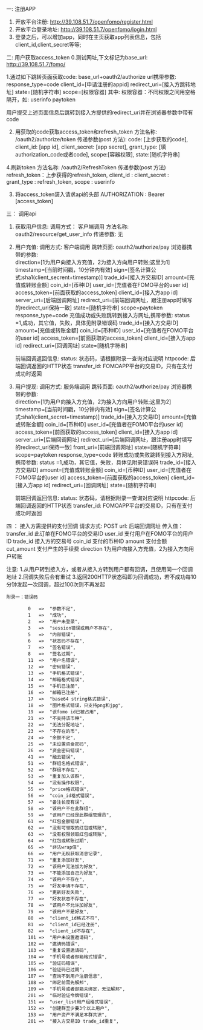 一: 注册APP

1. 开放平台注册:
http://39.108.51.7/openfomo/register.html
2. 开放平台登录地址:
http://39.108.51.7/openfomo/login.html
3. 登录之后，可以增加app，同时在主页获取app列表信息，包括client_id,client_secret等等;

二: 用户获取access_token
0.测试网址,下文标记为base_url:
http://39.108.51.7/fomo/


1.通过如下跳转页面获取code:
base_url+oauth2/authorize
url携带参数:
response_type=code
client_id=[申请注册的appid]
redirect_uri=[接入方跳转地址]
state=[随机字符串]
scope=[权限容器]
其中:
权限容器：不同权限之间用空格隔开，如: userinfo paytoken

用户提交上述页面信息后跳转到接入方提供的redirect_uri并在浏览器参数中带有code

2. 用获取的code获取access_token和refresh_token
方法名称: /oauth2/authorize/token
传递参数(post 方法):
code: [上步获取的code],
client_id: [app id],
client_secret: [app secret],
grant_type: [填authorization_code或者code],
scope:[容器权限],
state:[随机字符串]

4.刷新token
方法名称: /oauth2/RefreshToken
传递参数(post 方法)
refresh_token：上步获得的refresh_token,
client_id :
client_secret :
grant_type : refresh_token,
scope : userinfo

3. 将access_token装入请求api的头部
AUTHORIZATION : Bearer [access_token]


三： 调用api

1. 获取用户信息:
    调用方式： 客户端调用
    方法名称: oauth2/resource/get_user_info
    传递参数: 无
    
2. 用户充值:
    调用方式: 客户端调用
    跳转页面: 
    oauth2/authorize/pay
    浏览器携带的参数:  
    direction=[1为用户向接入方充值，2为接入方向用户转账;这里为1]
    timestamp=[当前时间戳，10分钟内有效]
    sign=[签名计算公式:sha1(client_secrent+timestamp)]
    trade_id=[接入方交易ID]
    amount=[充值或转账金额]
    coin_id=[币种ID]
    user_id=[充值者在FOMO平台的user id]
    access_token=[前面获取的access_token]
    client_id=[接入方app id]
    server_uri=[后端回调网址]
    redirect_uri=[前端回调网址，跟注册app时填写的redirect_uri保持一致]
    state=[随机字符串]
    scope=paytoken
    response_type=code
    充值成功或失败跳转到接入方网址,携带参数:
    status =1,成功，其它值，失败，具体见附录错误码
    trade_id=[接入方交易ID]
    amount=[充值或转账金额]
    coin_id=[币种ID]
    user_id=[充值者在FOMO平台的user id]
    access_token=[前面获取的access_token]
    client_id=[接入方app id]
    redirect_uri=[回调网址]
    state=[随机字符串]

    前端回调返回信息:
    status: 状态码，请根据附录一查询对应说明
    httpcode: 后端回调返回的HTTP状态
    transfer_id: FOMOAPP平台的交易ID，只有在支付成功时返回

 3. 用户提现:
    调用方式: 服务端调用
    跳转页面: 
    oauth2/authorize/pay
    浏览器携带的参数:  
    direction=[1为用户向接入方充值，2为接入方向用户转账;这里为2]
    timestamp=[当前时间戳，10分钟内有效]
    sign=[签名计算公式:sha1(client_secret+timestamp)]
    trade_id=[接入方交易ID]
    amount=[充值或转账金额]
    coin_id=[币种ID]
    user_id=[充值者在FOMO平台的user id]
    access_token=[前面获取的access_token]
    client_id=[接入方app id]
    server_uri=[后端回调网址]
    redirect_uri=[后端回调网址，跟注册app时填写的redirect_uri保持一致]
    front_uri=[前端回调网址]
    state=[随机字符串]
    scope=paytoken
    response_type=code
    转账成功或失败跳转到接入方网址,携带参数:
    status =1,成功，其它值，失败，具体见附录错误码
    trade_id=[接入方交易ID]
    amount=[充值或转账金额]
    coin_id=[币种ID]
    user_id=[充值者在FOMO平台的user id]
    access_token=[前面获取的access_token]
    client_id=[接入方app id]
    redirect_uri=[回调网址]
    state=[随机字符串]   

    前端回调返回信息:
    status: 状态码，请根据附录一查询对应说明
    httpcode: 后端回调返回的HTTP状态
    transfer_id: FOMOAPP平台的交易ID，只有在支付成功时返回

四 ： 接入方需提供的支付回调
请求方式: POST
url: 后端回调网址
传入值：
transfer_id     此订单在FOMO平台的交易ID
user_id         支付用户在FOMO平台的用户ID
trade_id        接入方的交易号
coin_id         支付的币种ID
amount          支付金额
cut_amount      支付产生的手续费
direction       1为用户向接入方充值，2为接入方向用户转账

注意:
1.从用户转到接入方，或者从接入方转到用户都有回调，且使用同一个回调地址
2.回调失败后会有重试
3.返回200HTTP状态码即为回调成功，若不成功每10分钟发起一次回调，超过100次则不再发起






    附录一：错误码

            0   =>  "参数不足",
            1   =>  "成功",
            2   =>  "用户未登录",
            3   =>  "session错误或用户不存在",
            5   =>  "内部错误",
            6   =>  "状态码不存在",
            7   =>  "签名错误",
            8   =>  "签名过期",
            11  =>  "用户名错误",
            12  =>  "密码错误",
            13  =>  "手机格式错误",
            14  =>  "邮箱格式错误",
            15  =>  "手机已注册",
            16  =>  "邮箱已注册",
            17  =>  "base64 string格式错误",
            18  =>  "图片格式错误，只支持png和jpg",
            19  =>  "该fomo id已被占用",
            21  =>  "不支持该币种",
            22  =>  "无法分配地址",
            23  =>  "不存在的币",
            24  =>  "余额不足",
            25  =>  "未设置资金密码",
            26  =>  "资金密码错误",
            41  =>  "融云错误",
            51  =>  "群组名格式错误",
            52  =>  "群组不存在",
            53  =>  "重复加入该群",
            54  =>  "没有操作权限",
            55  =>  "price格式错误",
            56  =>  "coin_id格式错误",
            57  =>  "备注长度有误",
            58  =>  "该用户不在此群组",
            59  =>  "该用户已经是此群组管理员",
            61  =>  "红包金额错误",
            62  =>  "没有可领取的红包或转账",
            63  =>  "没有权限领取红包或转账",
            64  =>  "红包或转账过期",
            65  =>  "非法wrap值",
            66  =>  "用户无权获取消息记录",
            71  =>  "重复添加好友",
            72  =>  "该用户无法加为好友",
            73  =>  "不能添加自己为好友",
            74  =>  "该用户不存在",
            75  =>  "好友申请不存在",
            76  =>  "更新好友失败",
            77  =>  "好友状态不存在",
            78  =>  "该用户不允许加好友",
            79  =>  "该用户不是好友",
            80  =>  "client_id格式不符",
            81  =>  "client_id已经注册",
            82  =>  "client_id不存在",
            101 =>  "用户未设置邀请码",
            102 =>  "邀请码错误",
            103 =>  "重复设置邀请码",
            104 =>  "手机号或者邮箱格式错误",
            105 =>  "验证码错误",
            106 =>  "验证码已过期",
            107 =>  "查询不到用户注册信息",
            108 =>  "绑定前需先解邦",
            109 =>  "手机号或者邮箱未绑定，无法解邦",
            201 =>  "临时验证令牌错误",
            151 =>  "user_list用户组格式错误",
            152 =>  "创建群至少要3个以上用户",
            153 =>  "用户资产不满足本群共识",
            201 =>  "接入方交易ID trade_id重复",

